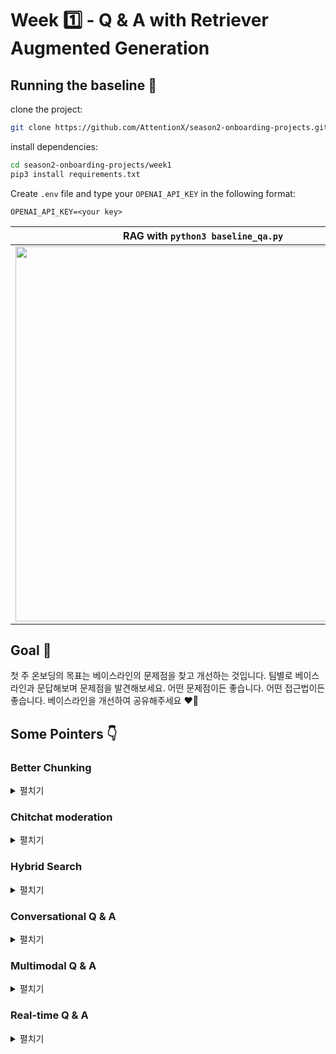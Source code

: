 # Week 1️⃣ - Q & A with Retriever Augmented Generation 

## Running the baseline 🚀
clone the project:
```bash
git clone https://github.com/AttentionX/season2-onboarding-projects.git
```

install dependencies:
```bash
cd season2-onboarding-projects/week1
pip3 install requirements.txt
```
Create `.env` file and type your `OPENAI_API_KEY` in the following format:
```
OPENAI_API_KEY=<your key>
```
RAG with `python3 baseline_qa.py` | [Raw generation with gpt3.5-turbo](https://chat.openai.com/share/0d13d304-79a1-48af-81b6-ed9ba2a616fa) | 
--- | --- | 
<a href="https://asciinema.org/a/NDDHUuBb5JQyN3Wck6TrBO6jG" target="_blank"><img src="https://asciinema.org/a/NDDHUuBb5JQyN3Wck6TrBO6jG.svg" width="600" /></a> | <img width="400" alt="image" src="https://github.com/AttentionX/season2-onboarding-projects/assets/56193069/627e68e3-13d9-4dd1-bbb5-a4158bb44f41"> | 


## Goal 🥅
첫 주 온보딩의 목표는 베이스라인의 문제점을 찾고 개선하는 것입니다. 팀별로 베이스라인과 문답해보며 문제점을 발견해보세요. 
어떤 문제점이든 좋습니다. 어떤 접근법이든 좋습니다. 베이스라인을 개선하여 공유해주세요 ❤️‍🔥

## Some Pointers 👇
### Better Chunking

<details>
  <summary> 펼치기 </summary>

`baseline_chunk.py`를 살펴보면 청킹을 어떻게 했는지 확인할 수 있습니다. 

우선 같은 섹션에 있는 문장을 모은 뒤: 
https://github.com/AttentionX/season-2-onboarding-projects/blob/5c7be2540aa2349294256ed465cb84f52e068573/week1/baseline_chunk.py#L11-L24

인접한 문장 2개를 이어 chunk를 만들고 있는데요:
https://github.com/AttentionX/season-2-onboarding-projects/blob/5c7be2540aa2349294256ed465cb84f52e068573/week1/baseline_chunk.py#L25-L35

이게 최선일까요? 인접한 문장 3개를 이어보는건 어떨까요?

</details>

### Chitchat moderation

<details>
  <summary> 펼치기 </summary>

```
Your question: how are you? 
The excerpts from the paper are not directly relevant to the user query. None of the excerpts specifically addresses how the system is feeling or its state of being. Therefore, we cannot provide a direct answer to the user query using the given excerpts.
--- EXCERPTS ---
[1]. I am here to provide helpful and positive assistance. If you have any other requests, feel free to ask.
[2]. kr¯asu. C)
[3]. Problem 1. Choose the most likely completion of the following sentence.
```
```
Your question: how is the weather? 
There is no relevant information available to answer the user query about the weather in the given excerpts from the paper "GPT-4 Technical Report." Excerpts [1], [2], and [3] do not provide any information regarding weather conditions.
--- EXCERPTS ---
[1]. D) Oherwydd bod atmosffer
[2]. Oherwydd bod atmosffer y Ddaear yn amsugno
[3]. The unusual thing about this image is that a man is ironing clothes on an ironing board attached to the roof of a moving taxi. Table 16.
```
베이스라인은 사용자가 논문과 유관한 질문을 하리라 가정합니다. 하지만 꼭 그럴 것이란 보장은 없는데요. 위처럼 사용자가 `How are you?`, `how's the weather?` 같은 질의를 할수도 있습니다. 이에 베이스라인은 놀랍게도 논문과 무관한 질의라고 대응을 합니다. 하지만 이미 `query` 임베딩 & 벡터검색으로 비용을 소모한 뒤입니다. 
논문과 유관한 질의인지 미리 탐지해 chichat에 값싸게 대응하는 로직을 추가하는건 어떨까요?  

</details>

### Hybrid Search

<details>
  <summary> 펼치기 </summary>

semantic search만을 하는 베이스라인은 recall은 높으나 precision은 낮습니다. `what are the key findings of the paper?`와 같은 의도파악이 필요한 질의에 강건하나
`main goal`같은 키워드 검색엔 약합니다. 키워드 검색 알고리즘과 혼합하여 이를 개선해보는 건 어떨까요? (e.g. rank_bm25, reciprocal rank fusion)

</details>

### Conversational Q & A

<details>
  <summary> 펼치기 </summary>
  
베이스라인은 질의응답만 할 수 있을 뿐 챗봇이 아닙니다. 대화형 Q & A는 할 수 없습니다. 대화형 Q & A를 구현해보는건 어떨까요? (e.g. [Mendable](https://www.mendable.ai))

</details>

### Multimodal Q & A

<details>
  <summary> 펼치기 </summary>
  
베이스라인은 텍스트만 이해합니다. 이미지로 증강할 수는 없을까요? 멀티모달 정보로 증강을 해보는건 어떨까요?  (e.g. [GPT4의 위력](https://www.clien.net/service/board/park/17962934), Bard Lens)

</details>

### Real-time Q & A

<details>
  <summary> 펼치기 </summary>

베이스라인처럼 검색엔진을 직접 구축할 필요가 있을까요?  그냥 구글을 쓰면 되지 않을까요? 실시간 정보도 얻을 수 있지 않을까요? Retreiver를 구글 검색으로 바꿔보는건 어떨까요? (e.g. [WebChatGPT](https://chrome.google.com/webstore/detail/webchatgpt-chatgpt-with-i/lpfemeioodjbpieminkklglpmhlngfcn))

</details>


